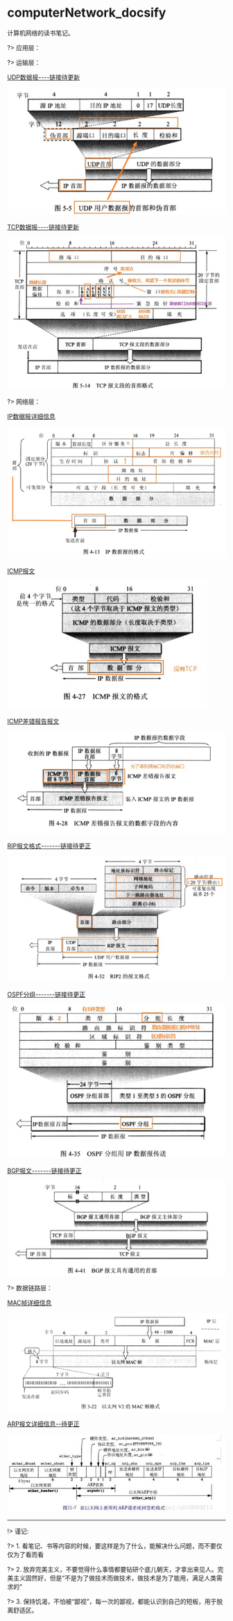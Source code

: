 # computerNetwork_docsify

计算机网络的读书笔记。

?> 应用层：

?> 运输层：

[UDP数据报----链接待更新](https://floatlig.github.io/computerNetwork_docsify/#/./_source/%E7%AC%AC4%E7%AB%A0/%E7%BD%91%E7%BB%9C%E5%B1%82?id=ip%e6%95%b0%e6%8d%ae%e6%8a%a5%e7%9a%84%e6%a0%bc%e5%bc%8f)

![UDP数据报.jpg](_img/UDP数据报.jpg)

[TCP数据报----链接待更新](https://floatlig.github.io/computerNetwork_docsify/#/./_source/%E7%AC%AC4%E7%AB%A0/%E7%BD%91%E7%BB%9C%E5%B1%82?id=ip%e6%95%b0%e6%8d%ae%e6%8a%a5%e7%9a%84%e6%a0%bc%e5%bc%8f)

![TCP数据报.jpg](_img/TCP报文段首部格式.jpg)

?> 网络层：

[IP数据报详细信息](https://floatlig.github.io/computerNetwork_docsify/#/./_source/%E7%AC%AC4%E7%AB%A0/%E7%BD%91%E7%BB%9C%E5%B1%82?id=ip%e6%95%b0%e6%8d%ae%e6%8a%a5%e7%9a%84%e6%a0%bc%e5%bc%8f)

![IP数据报格式.jpg](_img/IP数据报格式.jpg)

[ICMP报文](https://floatlig.github.io/computerNetwork_docsify/#/./_source/%E7%AC%AC4%E7%AB%A0/%E7%BD%91%E7%BB%9C%E5%B1%82?id=%e7%bd%91%e9%99%85%e6%8e%a7%e5%88%b6%e6%8a%a5%e6%96%87%e5%8d%8f%e8%ae%aeicmp)

![ICMP数据报.jpg](_img/ICMP数据报.jpg)

[ICMP差错报告报文](https://floatlig.github.io/computerNetwork_docsify/#/./_source/%E7%AC%AC4%E7%AB%A0/%E7%BD%91%E7%BB%9C%E5%B1%82?id=%e7%bd%91%e9%99%85%e6%8e%a7%e5%88%b6%e6%8a%a5%e6%96%87%e5%8d%8f%e8%ae%aeicmp)

![ICMP差错报告报文.jpg](_img/ICMP差错报告报文.jpg)

[RIP报文格式-------链接待更正](https://floatlig.github.io/computerNetwork_docsify/#/./_source/%E7%AC%AC4%E7%AB%A0/%E7%BD%91%E7%BB%9C%E5%B1%82?id=%e7%bd%91%e9%99%85%e6%8e%a7%e5%88%b6%e6%8a%a5%e6%96%87%e5%8d%8f%e8%ae%aeicmp)

![RIP报文格式.jpg](_img/RIP报文格式.jpg)

[OSPF分组-------链接待更正](https://floatlig.github.io/computerNetwork_docsify/#/./_source/%E7%AC%AC4%E7%AB%A0/%E7%BD%91%E7%BB%9C%E5%B1%82?id=%e7%bd%91%e9%99%85%e6%8e%a7%e5%88%b6%e6%8a%a5%e6%96%87%e5%8d%8f%e8%ae%aeicmp)

![OSPF分组.jpg](_img/OSPF分组.jpg)

[BGP报文-------链接待更正](https://floatlig.github.io/computerNetwork_docsify/#/./_source/%E7%AC%AC4%E7%AB%A0/%E7%BD%91%E7%BB%9C%E5%B1%82?id=%e7%bd%91%e9%99%85%e6%8e%a7%e5%88%b6%e6%8a%a5%e6%96%87%e5%8d%8f%e8%ae%aeicmp)

![BGP报文.jpg](_img/BGP报文.jpg)

?> 数据链路层：

[MAC帧详细信息](https://floatlig.github.io/computerNetwork_docsify/#/./_source/%E7%AC%AC3%E7%AB%A0/%E6%95%B0%E6%8D%AE%E9%93%BE%E8%B7%AF%E5%B1%82?id=%e4%bb%a5%e5%a4%aa%e7%bd%91%e7%9a%84mac%e5%b1%82)

![MAC帧格式.png](_img/MAC帧格式.png)

[ARP报文详细信息--待更正](https://floatlig.github.io/computerNetwork_docsify/#/./_source/%E7%AC%AC3%E7%AB%A0/%E6%95%B0%E6%8D%AE%E9%93%BE%E8%B7%AF%E5%B1%82?id=%e4%bb%a5%e5%a4%aa%e7%bd%91%e7%9a%84mac%e5%b1%82)

![ARP数据报.jpg](_img/ARP数据报.jpg)

---

!> 谨记:

?> 1. 看笔记、书等内容的时候，要这样是为了什么，能解决什么问题，而不要仅仅为了看而看

?> 2. 放弃完美主义，不要觉得什么事情都要钻研个底儿朝天，才拿出来见人。完美主义固然好，但是“不是为了做技术而做技术，做技术是为了能用，满足人类需求的”

?> 3. 保持饥渴，不怕被“鄙视”，每一次的鄙视，都能认识到自己的短板，用于脱离舒适区。
